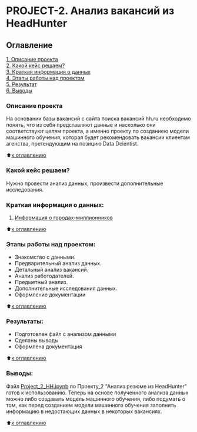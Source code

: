 # PROJECT-2. Анализ вакансий из HeadHunter      

## Оглавление  
[1. Описание проекта](https://github.com/Tatiana-Davydova/sf_data_science/tree/main/Skillfactory/PROJECT_2%20Head%20Hunter/README.md#Описание-проекта)  
[2. Какой кейс решаем?](https://github.com/Tatiana-Davydova/sf_data_science/tree/main/Skillfactory/PROJECT_2%20Head%20Hunter/README.md#Какой-кейс-решаем?)  
[3. Краткая информация о данных](https://github.com/Tatiana-Davydova/sf_data_science/tree/main/Skillfactory/PROJECT_2%20Head%20Hunter/README.md#Краткая-информация-о-данных:)  
[4. Этапы работы над проектом](https://github.com/Tatiana-Davydova/sf_data_science/tree/main/Skillfactory/PROJECT_2%20Head%20Hunter/README.md#Этапы-работы-над-проектом:)  
[5. Результат](https://github.com/Tatiana-Davydova/sf_data_science/tree/main/Skillfactory/PROJECT_2%20Head%20Hunter/README.md#Результаты:)    
[6. Выводы](https://github.com/Tatiana-Davydova/sf_data_science/tree/main/Skillfactory/PROJECT_2%20Head%20Hunter/README.md#Выводы:) 

### Описание проекта    
На основании базы вакансий с сайта поиска вакансий hh.ru необходимо понять, что из себя представляют данные и насколько они соответствуют целям проекта, а именно проекту по созданиею модели машинного обучения, которая будет рекомендовать вакансии клиентам агенства, претендующим на позицию Data Dcientist. 

:arrow_up:[к оглавлению](https://github.com/Tatiana-Davydova/sf_data_science/tree/main/Skillfactory/PROJECT_2%20Head%20Hunter/README.md#Оглавление)


### Какой кейс решаем?    
Нужно провести анализ данных, произвести дополнительные исследования.

### Краткая информация о данных:
1. [Информация о городах-миллионников](https://ru.wikipedia.org/wiki/%D0%93%D0%BE%D1%80%D0%BE%D0%B4%D0%B0-%D0%BC%D0%B8%D0%BB%D0%BB%D0%B8%D0%BE%D0%BD%D0%B5%D1%80%D1%8B_%D0%A0%D0%BE%D1%81%D1%81%D0%B8%D0%B8)
  
:arrow_up:[к оглавлению](https://github.com/Tatiana-Davydova/sf_data_science/tree/main/Skillfactory/PROJECT_2%20Head%20Hunter/README.md#Оглавление)


### Этапы работы над проектом:  
- Знакомство с данными.
- Предварительный анализ данных.
- Детальный анализ вакансий.
- Анализ работодателей.
- Предметный анализ.
- Дополнительные исследования данных.
- Оформление документации

:arrow_up:[к оглавлению](https://github.com/Tatiana-Davydova/sf_data_science/tree/main/Skillfactory/PROJECT_2%20Head%20Hunter/README.md#Оглавление)


### Результаты:  
- Подготовлен файл с анализом данными 
- Сделаны выводы
- Оформлена документация

:arrow_up:[к оглавлению](https://github.com/Tatiana-Davydova/sf_data_science/tree/main/Skillfactory/PROJECT_2%20Head%20Hunter/README.md#Оглавление)


### Выводы:  
Файл [Project_2_HH.ipynb](https://github.com/Tatiana-Davydova/sf_data_science/tree/main/Skillfactory/PROJECT_2%20Head%20Hunter/Project_2_HH.ipynb) по Проекту_2 "Анализ резюме из HeadHunter" готов к использованию. 
Теперь на основе полученного анализа данных можно либо создавать модель машинного обучения, либо подумать о том, как перед созданием модели машинного обучения заполнить информацию в недостающих данных в некоторых вакансиях.

:arrow_up:[к оглавлению](https://github.com/Tatiana-Davydova/sf_data_science/tree/main/Skillfactory/PROJECT_2%20Head%20Hunter/README.md#Оглавление)